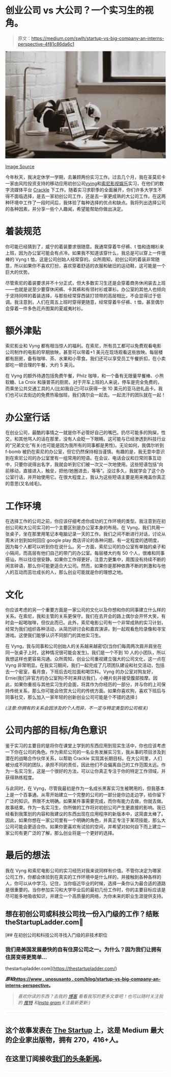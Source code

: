 # 创业公司 vs 大公司？一个实习生的视角。

> 原文：<https://medium.com/swlh/startup-vs-big-company-an-interns-perspective-4f81c86da6c1>

![](img/5d845c3906d2b7e53338ef691c35ff38.png)

[Image Source](https://www.pexels.com/photo/iphone-desk-laptop-notebook-7100/)

今年秋天，我决定休学一学期，去兼顾两份实习工作。过去几个月，我在圣莫尼卡一家由风险投资支持的移动应用初创公司[vying](http://vyng.me/)和[索尼影视娱乐](http://www.sonypictures.com/)实习，在他们的数字流媒体平台 [Crackle](https://www.crackle.com/) 下工作。随着实习求职季的全面展开，你们许多大学生不得不面临选择，是去一家初创公司工作，还是去一家更成熟的大公司工作。在这两种环境中工作了一段时间后，我体验了每种选择的优点和缺点。我将列出选择公司的各种因素，并分享一些个人趣闻，希望能帮助你做出决定。

# 着装规范

你可能已经猜到了，威宁的着装要求很随意。我通常穿着牛仔裤、t 恤和连帽衫来上班，因为办公室可能会有点冷。如果我不知道该穿什么，我总是可以穿上一件很棒的 Vyng t 恤，这是公司创始人经常穿的。众所周知，初创公司的着装非常随意，所以如果你不喜欢打扮，喜欢穿着舒适的衣服和破旧的运动鞋，这可能是一个巨大的优势。

尽管索尼的着装要求并不十分正式，但大多数实习生还是会穿着商务休闲装去上班——也就是说至少要穿休闲裤、卡其裤和有领衬衫或罩衫。办公室的其他人也倾向于坚持同样的着装选择，与那些经常穿西装打领带的高层相比，不会显得过于低调。我注意到，人们在周五上班时穿得更随意，经常穿着牛仔裤、t 恤，甚至偶尔会穿着一件多色花卉图案的夏威夷衬衫。

# 额外津贴

索尼影业和 Vyng 都有相当惊人的福利。在索尼，所有员工都可以免费观看电影公司制作的电影的早期放映，甚至可以带着+1 美元在现场观看这些放映。每层楼都有厨房，备有咖啡、茶、水果和小零食。我们还可以享受员工午餐折扣，在小卖部吃一顿合理的午餐，大约 5 美元。

在 Vyng 的额外待遇包括免费午餐，Philz 咖啡，和一个备有无限量早餐棒、小熊软糖、La Croix 和康普茶的厨房。对于开车上班的人来说，停车是完全免费的，而乘坐公共交通工具的人(比如我自己)可以获得一张 10 美元的亚马逊礼品卡。我们也可以去街边的免费热瑜伽班，我们偶尔会一起去。一起流汗的团队就在一起！

# 办公室行话

在创业公司，最酷的事情之一就是你不必管好自己的嘴巴。扔尽可能多的狗屎，性交，和其他骂人的话在那里，没有人会眨一下眼睛。这可能与已经渗透到科技行业的“兄弟文化”有关(也可能是因为我所有的同事都是男性)。无论如何，我偶尔听到 f-bomb 被扔在索尼的办公室，但它仍然保持相当谨慎。有趣的是，我无意中意识到在索尼公司的办公室里有一组常用的短语。在会议、电话会议和日常同事互动中，只要你说得出名字，我就会听到它们被一次又一次地使用。这些短语包括“向前移动，直接进入，触垒，把他/她圈进去，等等”。没过多久，我就学会了这个办公室行话，并开始使用它。在很大程度上，我认为这些短语主要是用来掩盖你真正的意思(又名绒毛)。

# 工作环境

在选择工作的公司之前，你应该仔细考虑你成功的工作环境的类型。我注意到在初创公司和大公司实习的一个主要区别是办公室本身的布局。在 Vyng，我们共用一张桌子，坐在那里用笔记本电脑记录一天的工作。我们之间不断进行对话，讨论从周末计划到如何回应 google play 商店评论的各种问题。有一定程度的透明度，因为每个人都可以听到你在说什么。另一方面，索尼公司的办公室有单独的桌子和小隔间，而高层有他们自己的带门的办公室。每层楼大约有 50 个人，很难和同事搭讪，所以往往很安静。如果你工作得更好，注意力更集中，周围没有持续不断的闲言碎语，那么你可能更适合大公司。然而，如果你是那种依靠不断的刺激和与他人的互动而茁壮成长的人，那么创业可能就是你的理想之地。

# 文化

你应该考虑的另一个重要方面是一家公司的文化以及你想和你的同事建立什么样的关系。在索尼，我和主管的关系更保守。我们在去开会的路上偶尔会开怀大笑，有时会一起喝咖啡，但仅此而已。此外，索尼电影公司有一个非常成熟的实习计划，经常为我们组织各种活动，从简历研讨会和嘉宾演讲，到一起观看危险录像和寻宝游戏。这使我们能够认识不同部门的其他实习生。

在 Vyng，我与同事和公司创始人的关系越来越密切(当你们每周两次肩并肩坐在同一张桌子上时，这种情况很可能会发生)。我们是一个不到 10 人的小团队，所以我想这样也更容易沟通。众所周知，创业公司重视建立强大的公司文化，这一点在 Vyng 非常明显。在我实习期间，我们一起完成了几项团队建设和社交活动，包括去一个密室，看月食，下班后去吃拉面和喝饮料。Vyng 的办公室对狗友好，Ernie(我们非官方的办公室狗)不时来拜访我们，小睡片刻并接受腹部按摩。因此，如果你重视与其他实习生的会面，将其作为你经历的一部分，并与你的上司保持传统关系，那么你可能会欣赏大公司的传统方面。如果你喜欢狗，喜欢下班后与同事社交，那么加入一家年轻的创新创业公司可能是个不错的选择:)

*(注意:你拥有的关系会因涉及的个人而异，不一定与特定类型的公司相关)*

# 公司内部的目标/角色意识

鉴于实习的主要目的是将你在课堂上学到的东西应用到现实生活中，你也应该考虑一下你在公司的角色。作为索尼公司的一名业务发展实习生，我从事的项目涉及到潜在的战略合作伙伴关系，以帮助 Crackle 实现其长期目标。在大公司里，人们被分成不同的团队，承担不同的责任，因此他们不会偏离自己的工作范围太远。作为一名实习生，这是一个很好的方法，可以让你真正专注于你的特定工作领域，并获得熟练程度。

与此同时，在 Vyng，尽管我最初是作为一名成长黑客实习生被聘用的，但我基本上是一个百事通。从零开始建立一个完整的公司的一部分是你边走边学，给你留下广泛的知识。界限不太明确。如果某件事需要完成，而你有能力去做，你就去做。故事结束。作为一名实习生，你所做的工作将对初创公司产生更直接的影响。我已经看到我策划的内容和我建议的东西出现在应用程序的新版本中，这简直太棒了。因此，如果你想在一家公司里有一个明确的角色，并真正专注于某项技能，那么大公司可能会更适合你。如果你更喜欢有试验的空间，并希望对如何自下而上建立一家公司有更广泛的了解，那么创业将是一个更好的选择。

# 最后的想法

我在 Vyng 和索尼电影公司的实习经历对我来说同样有价值。不管你决定为哪家公司工作，你都会体验到在真实的工作环境中是什么样的，并接触到各种各样的人，你可以从中学习。记住，当你临近毕业的时候，选择一条你认为最合适的道路是很重要的。当你参加实习和大学毕业后的最初几份工作时，你的主要目标应该是尽可能多地吸收知识，并建立一个高质量的网络，为你未来的职业生涯提供支持。

## 想在初创公司或科技公司找一份入门级的工作？结账 theStartupLadder.com🚀

[](https://thestartupladder.com/) [## 在初创公司和科技公司寻找入门级的非技术职位

### 我们是美国发展最快的自有住房公司之一。为什么？因为我们让拥有住房变得更简单…

thestartupladder.com](https://thestartupladder.com/) 

***原帖***[**https://www . unosusanto . com/blog/startup-vs-big-company-an-interns-perspective**](https://www.unosusanto.com/blog/startup-vs-big-company-an-interns-perspective)**。**

> *喜欢你读的东西？去我的* [*博客*](https://www.unosusanto.com/blog/) *看看我写的更多文章吧！也可以随时关注我的* [*推特*](https://twitter.com/unosusanto) *和*[*insta gram*](https://www.instagram.com/unosusanto/)*关注最新更新:)*

![](img/731acf26f5d44fdc58d99a6388fe935d.png)

## 这个故事发表在 [The Startup](https://medium.com/swlh) 上，这是 Medium 最大的企业家出版物，拥有 270，416+人。

## 在这里订阅接收[我们的头条新闻](http://growthsupply.com/the-startup-newsletter/)。

![](img/731acf26f5d44fdc58d99a6388fe935d.png)
